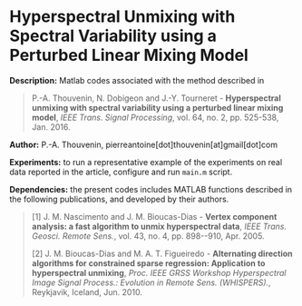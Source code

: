 # Hyperspectral Unmixing with Spectral Variability using a Perturbed Linear Mixing Model

**Description:** Matlab codes associated with the method described in

>P.-A. Thouvenin, N. Dobigeon and J.-Y. Tourneret - <strong>Hyperspectral unmixing with spectral variability using a perturbed linear mixing model</strong>, <em>IEEE Trans. Signal Processing</em>, vol. 64, no. 2, pp. 525-538, Jan. 2016.

**Author:** P.-A. Thouvenin, pierreantoine[dot]thouvenin[at]gmail[dot]com

**Experiments:** to run a representative example of the experiments on real data reported in the article, configure and run `main.m` script.

**Dependencies:** the present codes includes MATLAB functions described in the following publications, and developed by their authors.

> [1] J. M. Nascimento and J. M. Bioucas-Dias - <strong>Vertex component analysis: a fast algorithm to unmix hyperspectral data</strong>, <em>IEEE Trans. Geosci. Remote Sens.</em>, vol. 43, no. 4, pp. 898--910, Apr. 2005.
>
> [2] J. M. Bioucas-Dias and M. A. T. Figueiredo - <strong>Alternating direction algorithms for constrained sparse regression: Application to hyperspectral unmixing</strong>, <em>Proc. IEEE GRSS Workshop Hyperspectral Image Signal Process.: Evolution in Remote Sens. (WHISPERS).</em>, Reykjavik, Iceland, Jun. 2010.

